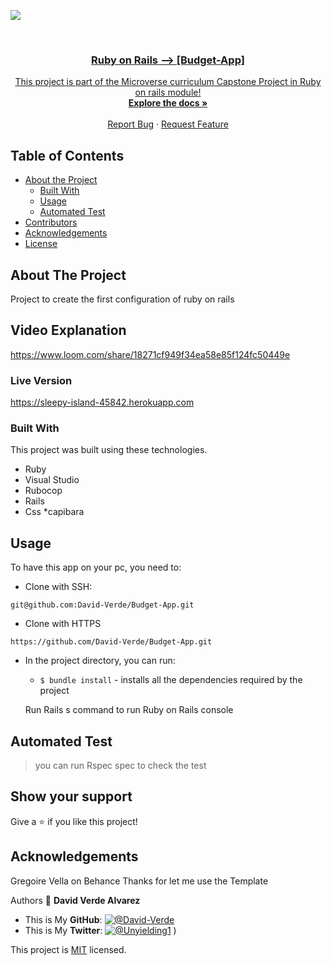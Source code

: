 ![](https://img.shields.io/badge/Microverse-blueviolet)

<br />
<p align="center">
  <a href="https://github.com/David-Verde/Budget-App">
 

  <h3 align="center">Ruby on Rails --> [Budget-App]</h3>

  <p align="center">
    This project is part of the Microverse curriculum Capstone Project in Ruby on rails module!
    <br />
    <a href="https://github.com/David-Verde/Budget-App"><strong>Explore the docs »</strong></a>
    <br />
    <br />
    <a href="https://github.com/David-Verde/Recipe-App/Budget-App">Report Bug</a>
    ·
    <a href="https://github.com/David-Verde/Recipe-App/Budget-App">Request Feature</a>
  </p>
</p>

<!-- TABLE OF CONTENTS -->
## Table of Contents

* [About the Project](#about-the-project)
  * [Built With](#built-with)
  * [Usage](#usage)
  * [Automated Test](#automated-test)
* [Contributors](#contributors)
* [Acknowledgements](#acknowledgements)
* [License](#license)

<!-- ABOUT THE PROJECT -->
## About The Project
Project to create the first configuration of ruby on rails

## Video Explanation
https://www.loom.com/share/18271cf949f34ea58e85f124fc50449e

### Live Version
https://sleepy-island-45842.herokuapp.com

###
 <a href="https://github.com/David-Verde/Budget-App">
    
  </a>

### Built With
This project was built using these technologies.
* Ruby
* Visual Studio
* Rubocop
* Rails
* Css
*capibara


<!-- INSTALLATION -->
## Usage

To have this app on your pc, you need to:

  - Clone with SSH:
  ```
git@github.com:David-Verde/Budget-App.git
  ```
  - Clone with HTTPS
  ```
https://github.com/David-Verde/Budget-App.git
  ```

* In the project directory, you can run:

  - `$ bundle install` - installs all the dependencies required by the project

  Run Rails s command to run Ruby on Rails console

## Automated Test
 > you can run Rspec spec to check the test



## Show your support

Give a :star: if you like this project!


## Acknowledgements
Gregoire Vella on Behance 
Thanks for let me use the Template

Authors
👤 **David Verde Alvarez**
- This is My **GitHub**: [![@David-Verde](https://img.shields.io/github/followers/omarramoun?label=David&style=social)](https://github.com/David-Verde)
- This is My **Twitter**: [![@Unyielding1](https://img.shields.io/twitter/follow/omarramoun?label=David16&style=social)](https://twitter.com/UnyieldingOne)
)

This project is [MIT](https://github.com/David-Verde/Budget-App/blob/develop/LICENSE) licensed.

